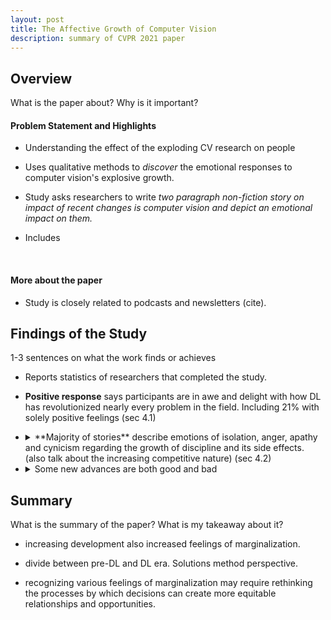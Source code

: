 ```yaml
---
layout: post
title: The Affective Growth of Computer Vision
description: summary of CVPR 2021 paper
---
```


## Overview

What is the paper about? Why is it important?

#### Problem Statement and Highlights

- Understanding the effect of the exploding CV research on people

- Uses qualitative methods to *discover* the emotional responses to computer vision's explosive growth.

- Study asks researchers to write _two paragraph non-fiction story on impact of recent changes is computer vision and depict an emotional impact on them._

- Includes

<br />

#### More about the paper

- Study is closely related to podcasts and newsletters (cite).

## Findings of the Study

1-3 sentences on what the work finds or achieves

- Reports statistics of researchers that completed the study.

- **Positive response** says participants are in awe and delight with how DL has revolutionized nearly every problem in the field. Including 21% with solely positive feelings (sec 4.1)

- <details><summary markdown='span'>**Majority of stories** describe emotions of isolation, anger, apathy and cynicism regarding the growth of discipline and its side effects. (also talk about the increasing competitive nature) (sec 4.2)</summary>

   - _from scientists to NN technicians_ — people are stuck in deep learning mode of thought

   - *paranoia and fatigue over harmful blackboxes* — uncertainty about social ramifications of the system.

   - _selective amnesia_ — effective erasure of classical techniques before deep learning

   - *feeling left behind —* conferences less and less conducive to junior researchers; feeling of insecurity about celebrity culture; competitive environment making researchers feel unwelcome

   - *marginalizing ethics —* ethics doesn't constitute core topics for a large majority in the field.

   <br />

  </details>

- <details><summary>Some new advances are both good and bad</summary>

   - *newfound opportunities —* students. have more opportunities than ever, and also disregard for such because of vast number of choices

   - *industry reinforcing the DL science —* competitive job market, ill-prepared candidates, frustration over industry funded research problem in academic labs.

   <br />

  </details>

## Summary

What is the summary of the paper? What is my takeaway about it?

- increasing development also increased feelings of marginalization.

- divide between pre-DL and DL era. Solutions method perspective.

- recognizing various feelings of marginalization may require rethinking the processes by which decisions can create more equitable relationships and opportunities.
